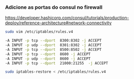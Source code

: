 ### Adicione as portas do consul no firewall
https://developer.hashicorp.com/consul/tutorials/production-deploy/reference-architecture#network-connectivity

```sh
sudo vim /etc/iptables/rules.v4 
```
```sh
-A INPUT -p tcp --dport  8300:8302 -j ACCEPT
-A INPUT -p udp --dport  8301:8302 -j ACCEPT
-A INPUT -p tcp --dport  8500:8502 -j ACCEPT
-A INPUT -p tcp --dport  8600 -j ACCEPT
-A INPUT -p udp --dport  8600 -j ACCEPT
-A INPUT -p tcp --dport  21000:21255  -j ACCEPT
```
```sh
sudo iptables-restore < /etc/iptables/rules.v4 
```